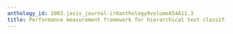 ```yaml
---
anthology_id: 2003.jasis_journal-ir0anthology0volumeA54A11.3
title: Performance measurement framework for hierarchical text classification
---
```


